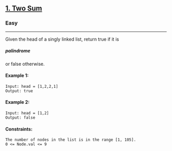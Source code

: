 [1. Two Sum](https://leetcode.com/problems/two-sum/)
---------------------------------------------------------------------------------------------------------------------------------------------

### Easy
---------------------------------------------------------------------------------------------------------------------------------------------

Given the head of a singly linked list, return true if it is <h5 title="A palindrome is a sequence that reads the same forward and backward.">palindrome</h5> or false otherwise.

#### Example 1:
```
Input: head = [1,2,2,1]
Output: true
```
#### Example 2:
```
Input: head = [1,2]
Output: false
```
#### Constraints:
```
The number of nodes in the list is in the range [1, 105].
0 <= Node.val <= 9
```
